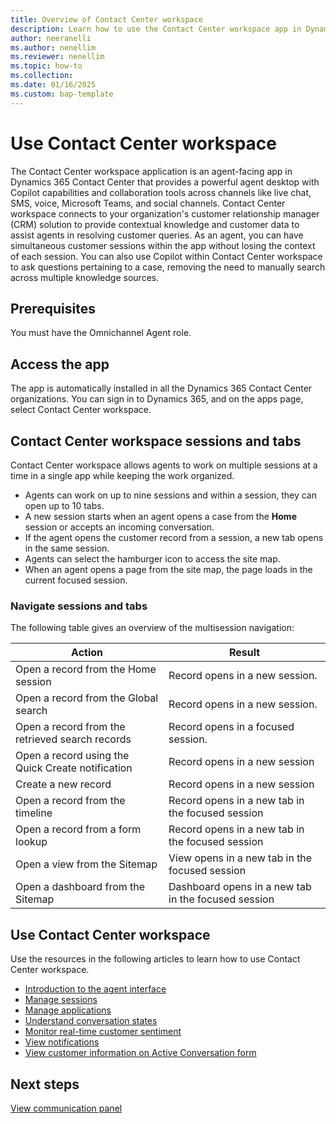 ```yaml
---
title: Overview of Contact Center workspace
description: Learn how to use the Contact Center workspace app in Dynamics 365 Contact Center.
author: neeranelli
ms.author: nenellim
ms.reviewer: nenellim
ms.topic: how-to
ms.collection: 
ms.date: 01/16/2025
ms.custom: bap-template
---
```


# Use Contact Center workspace

The Contact Center workspace application is an agent-facing app in Dynamics 365 Contact Center that provides a powerful agent desktop with Copilot capabilities and collaboration tools across channels like live chat, SMS, voice, Microsoft Teams, and social channels. Contact Center workspace connects to your organization's customer relationship manager (CRM) solution to provide contextual knowledge and customer data to assist agents in resolving customer queries. As an agent, you can have simultaneous customer sessions within the app without losing the context of each session. You can also use Copilot within Contact Center workspace to ask questions pertaining to a case, removing the need to manually search across multiple knowledge sources.

## Prerequisites

You must have the Omnichannel Agent role.

## Access the app

The app is automatically installed in all the Dynamics 365 Contact Center organizations. You can sign in to Dynamics 365, and on the apps page, select Contact Center workspace.

## Contact Center workspace sessions and tabs

Contact Center workspace allows agents to work on multiple sessions at a time in a single app while keeping the work organized.
- Agents can work on up to nine sessions and within a session, they can open up to 10 tabs.
-  A new session starts when an agent opens a case from the **Home** session or accepts an incoming conversation.
-  If the agent opens the customer record from a session, a new tab opens in the same session. 
- Agents can select the hamburger icon to access the site map. 
- When an agent opens a page from the site map, the page loads in the current focused session.

### Navigate sessions and tabs

 The following table gives an overview of the multisession navigation:

| Action | Result |
| ------------ |------------- |
| Open a record from the Home session | Record opens in a new session. |
| Open a record from the Global search | Record opens in a new session. |
| Open a record from the retrieved search records | Record opens in a focused session. |
| Open a record using the Quick Create notification | Record opens in a new session |
| Create a new record | Record opens in a new session |
| Open a record from the timeline | Record opens in a new tab in the focused session |
| Open a record from a form lookup | Record opens in a new tab in the focused session |
| Open a view from the Sitemap | View opens in a new tab in the focused session |
| Open a dashboard from the Sitemap | Dashboard opens in a new tab in the focused session|


## Use Contact Center workspace

Use the resources in the following articles to learn how to use Contact Center workspace.

- [Introduction to the agent interface](/dynamics365/customer-service/use/oc-introduction-agent-interface?context=/dynamics365/contact-center/context/use-context)
- [Manage sessions](/dynamics365/customer-service/use/oc-manage-sessions?context=/dynamics365/contact-center/context/use-context)
- [Manage applications](/dynamics365/customer-service/use/oc-manage-applications?context=/dynamics365/contact-center/context/use-context)
- [Understand conversation states](/dynamics365/customer-service/use/oc-conversation-state?context=/dynamics365/contact-center/context/use-context)
- [Monitor real-time customer sentiment](/dynamics365/customer-service/use/oc-monitor-real-time-customer-sentiment-sessions?context=/dynamics365/contact-center/context/use-context)
- [View notifications](/dynamics365/customer-service/use/oc-notifications?context=/dynamics365/contact-center/context/use-context)
- [View customer information on Active Conversation form](/dynamics365/customer-service/use/oc-customer-summary?context=/dynamics365/contact-center/context/use-context)

## Next steps

[View communication panel](/dynamics365/customer-service/use/oc-conversation-control?context=/dynamics365/contact-center/context/use-context)  




